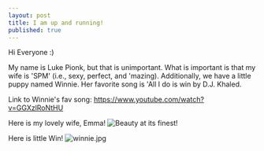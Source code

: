```yaml
---
layout: post
title: I am up and running!
published: true
---
```


Hi Everyone :) 

My name is Luke Pionk, but that is unimportant. What is important is that my wife is 'SPM' (i.e., sexy, perfect, and 'mazing). Additionally, we have a little puppy named Winnie. Her favorite song is 'All I do is win by D.J. Khaled.

Link to Winnie's fav song: https://www.youtube.com/watch?v=GGXzlRoNtHU

Here is my lovely wife, Emma!
![Beauty at its finest!]({{site.baseurl}}/_posts/emma.jpg)

Here is little Win!
![winnie.jpg]({{site.baseurl}}/_posts/winnie.jpg)
